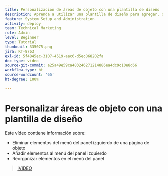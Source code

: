 ```yaml
---
title: Personalización de áreas de objeto con una plantilla de diseño
description: Aprenda a utilizar una plantilla de diseño para agregar, quitar y reorganizar elementos en el menú del panel izquierdo en  [!DNL  Workfront].
feature: System Setup and Administration
activity: deploy
team: Technical Marketing
role: Admin
level: Beginner
type: Tutorial
thumbnail: 335075.png
jira: KT-8763
exl-id: 5f4845ec-3107-4519-aac6-d5ec868202fa
doc-type: video
source-git-commit: a25a49e59ca483246271214886ea4dc9c10e8d66
workflow-type: ht
source-wordcount: '65'
ht-degree: 100%

---
```


# Personalizar áreas de objeto con una plantilla de diseño

Este vídeo contiene información sobre:

* Eliminar elementos del menú del panel izquierdo de una página de objeto
* Añadir elementos al menú del panel izquierdo
* Reorganizar elementos en el menú del panel

>[!VIDEO](https://video.tv.adobe.com/v/335075/?quality=12&learn=on)
